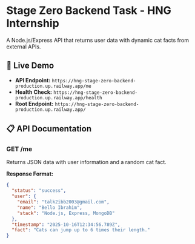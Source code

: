 # Stage Zero Backend Task - HNG Internship

A Node.js/Express API that returns user data with dynamic cat facts from external APIs.

## 🚀 Live Demo
- **API Endpoint:** `https://hng-stage-zero-backend-production.up.railway.app/me`
- **Health Check:** `https://hng-stage-zero-backend-production.up.railway.app/health`
- **Root Endpoint:** `https://hng-stage-zero-backend-production.up.railway.app/`

## 📋 API Documentation

### GET /me
Returns JSON data with user information and a random cat fact.

**Response Format:**
```json
{
  "status": "success",
  "user": {
    "email": "talk2ibb2003@gmail.com",
    "name": "Bello Ibrahim",
    "stack": "Node.js, Express, MongoDB"
  },
  "timestamp": "2025-10-16T12:34:56.789Z",
  "fact": "Cats can jump up to 6 times their length."
}
